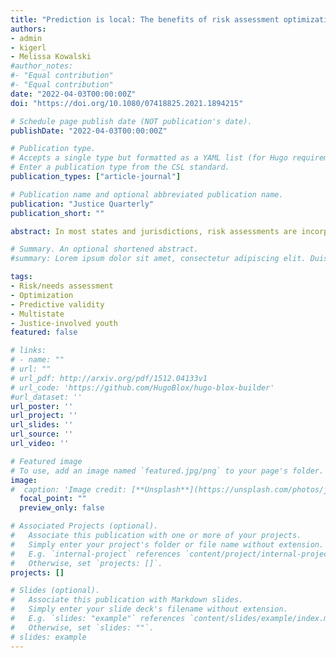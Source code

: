 ```yaml
---
title: "Prediction is local: The benefits of risk assessment optimization"
authors:
- admin
- kigerl
- Melissa Kowalski
#author_notes:
#- "Equal contribution"
#- "Equal contribution"
date: "2022-04-03T00:00:00Z"
doi: "https://doi.org/10.1080/07418825.2021.1894215"

# Schedule page publish date (NOT publication's date).
publishDate: "2022-04-03T00:00:00Z"

# Publication type.
# Accepts a single type but formatted as a YAML list (for Hugo requirements).
# Enter a publication type from the CSL standard.
publication_types: ["article-journal"]

# Publication name and optional abbreviated publication name.
publication: "Justice Quarterly"
publication_short: ""

abstract: In most states and jurisdictions, risk assessments are incorporated into justice system practice. Despite decades of use, the methods of tool development are rarely translated to the field. Many agencies implement ‘off-the-shelf’ versions, where a tool developed with a unique set of methods and subjects demonstrates prediction shrinkage when applied to a new jurisdiction. Using a large, 10-state sample of assessed youth (N=494,050), we isolate, test, and evaluate the relative impact of notable risk assessment variations, including: item selection, response weighting, outcome definition/duration, and jurisdiction. We further combined approaches to evaluate an ‘optimized’ development approach. Findings revealed substantial gains with each variation tested, where optimized models provided a full effect size predictive improvement. We discuss best practices for the future of risk assessment, noting the predictive accuracy lost when implementing tools off-the-shelf, and describe how optimization techniques substantially improve risk prediction, specifying a given tool to an agency’s needs.

# Summary. An optional shortened abstract.
#summary: Lorem ipsum dolor sit amet, consectetur adipiscing elit. Duis posuere tellus ac convallis placerat. Proin tincidunt magna sed ex sollicitudin condimentum.

tags:
- Risk/needs assessment
- Optimization
- Predictive validity
- Multistate
- Justice-involved youth
featured: false

# links:
# - name: ""
# url: ""
# url_pdf: http://arxiv.org/pdf/1512.04133v1
# url_code: 'https://github.com/HugoBlox/hugo-blox-builder'
#url_dataset: ''
url_poster: ''
url_project: ''
url_slides: ''
url_source: ''
url_video: ''

# Featured image
# To use, add an image named `featured.jpg/png` to your page's folder. 
image:
#  caption: 'Image credit: [**Unsplash**](https://unsplash.com/photos/jdD8gXaTZsc)'
  focal_point: ""
  preview_only: false

# Associated Projects (optional).
#   Associate this publication with one or more of your projects.
#   Simply enter your project's folder or file name without extension.
#   E.g. `internal-project` references `content/project/internal-project/index.md`.
#   Otherwise, set `projects: []`.
projects: []

# Slides (optional).
#   Associate this publication with Markdown slides.
#   Simply enter your slide deck's filename without extension.
#   E.g. `slides: "example"` references `content/slides/example/index.md`.
#   Otherwise, set `slides: ""`.
# slides: example
---
```

